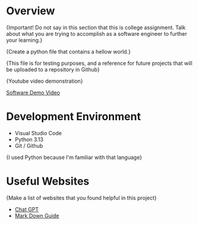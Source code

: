 # Overview

{Important!  Do not say in this section that this is college assignment.  Talk about what you are trying to accomplish as a software engineer to further your learning.}

{Create a python file that contains a hellow world.}

{This file is for testing purposes, and a reference for future projects that will be uploaded to a repository in Github}

{Youtube video demonstration}

[Software Demo Video](https://youtu.be/ai_x-A4nrTE)

# Development Environment

* Visual Studio Code
* Python 3.13
* Git / Github

{I used Python because I'm familiar with that language}

# Useful Websites

{Make a list of websites that you found helpful in this project}
* [Chat GPT](https://chatgpt.com)
* [Mark Down Guide](https://www.markdownguide.org/cheat-sheet/)